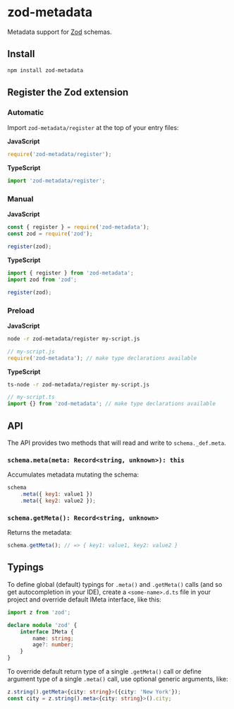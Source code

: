 # zod-metadata
Metadata support for [Zod](https://www.npmjs.com/package/zod) schemas.

## Install
```bash
npm install zod-metadata
```

## Register the Zod extension

### Automatic
Import `zod-metadata/register` at the top of your entry files:

**JavaScript**
```javascript
require('zod-metadata/register');
```

**TypeScript**
```typescript
import 'zod-metadata/register';
```

### Manual
**JavaScript**
```javascript
const { register } = require('zod-metadata');
const zod = require('zod');

register(zod);
```

**TypeScript**
```typescript
import { register } from 'zod-metadata';
import zod from 'zod';

register(zod);
```

### Preload
**JavaScript**
```bash
node -r zod-metadata/register my-script.js
```

```javascript
// my-script.js
require('zod-metadata'); // make type declarations available
```

**TypeScript**
```bash
ts-node -r zod-metadata/register my-script.js
```

```typescript
// my-script.ts
import {} from 'zod-metadata'; // make type declarations available
```

## API
The API provides two methods that will read and write to `schema._def.meta`.

### `schema.meta(meta: Record<string, unknown>): this`
Accumulates metadata mutating the schema:

```javascript
schema
    .meta({ key1: value1 })
    .meta({ key2: value2 });
```

### `schema.getMeta(): Record<string, unknown>`
Returns the metadata:

```javascript
schema.getMeta(); // => { key1: value1, key2: value2 }
```

## Typings

To define global (default) typings for `.meta()` and `.getMeta()` calls (and so get autocompletion in your IDE), create a `<some-name>.d.ts` file in your project and override default IMeta interface, like this:

```typescript
import z from 'zod';

declare module 'zod' {
    interface IMeta {
        name: string;
        age?: number;
    }
}
```

To override default return type of a single `.getMeta()` call or define argument type of a single `.meta()` call, use optional generic arguments, like:

```typescript
z.string().getMeta<{city: string}>({city: 'New York'});
const city = z.string().meta<{city: string}>().city;
```
